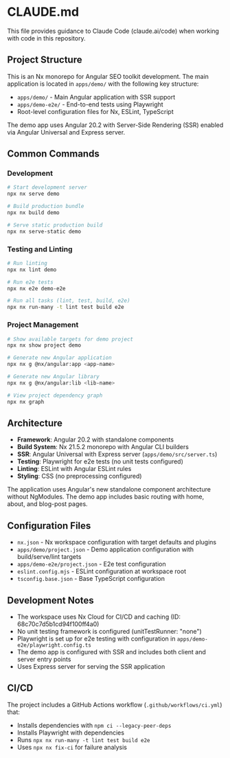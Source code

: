 # CLAUDE.md

This file provides guidance to Claude Code (claude.ai/code) when working with code in this repository.

## Project Structure

This is an Nx monorepo for Angular SEO toolkit development. The main application is located in `apps/demo/` with the following key structure:

- `apps/demo/` - Main Angular application with SSR support
- `apps/demo-e2e/` - End-to-end tests using Playwright
- Root-level configuration files for Nx, ESLint, TypeScript

The demo app uses Angular 20.2 with Server-Side Rendering (SSR) enabled via Angular Universal and Express server.

## Common Commands

### Development
```bash
# Start development server
npx nx serve demo

# Build production bundle
npx nx build demo

# Serve static production build
npx nx serve-static demo
```

### Testing and Linting
```bash
# Run linting
npx nx lint demo

# Run e2e tests
npx nx e2e demo-e2e

# Run all tasks (lint, test, build, e2e)
npx nx run-many -t lint test build e2e
```

### Project Management
```bash
# Show available targets for demo project
npx nx show project demo

# Generate new Angular application
npx nx g @nx/angular:app <app-name>

# Generate new Angular library
npx nx g @nx/angular:lib <lib-name>

# View project dependency graph
npx nx graph
```

## Architecture

- **Framework**: Angular 20.2 with standalone components
- **Build System**: Nx 21.5.2 monorepo with Angular CLI builders
- **SSR**: Angular Universal with Express server (`apps/demo/src/server.ts`)
- **Testing**: Playwright for e2e tests (no unit tests configured)
- **Linting**: ESLint with Angular ESLint rules
- **Styling**: CSS (no preprocessing configured)

The application uses Angular's new standalone component architecture without NgModules. The demo app includes basic routing with home, about, and blog-post pages.

## Configuration Files

- `nx.json` - Nx workspace configuration with target defaults and plugins
- `apps/demo/project.json` - Demo application configuration with build/serve/lint targets
- `apps/demo-e2e/project.json` - E2e test configuration
- `eslint.config.mjs` - ESLint configuration at workspace root
- `tsconfig.base.json` - Base TypeScript configuration

## Development Notes

- The workspace uses Nx Cloud for CI/CD and caching (ID: 68c70c7d5b1cd94f100ff4a0)
- No unit testing framework is configured (unitTestRunner: "none")
- Playwright is set up for e2e testing with configuration in `apps/demo-e2e/playwright.config.ts`
- The demo app is configured with SSR and includes both client and server entry points
- Uses Express server for serving the SSR application

## CI/CD

The project includes a GitHub Actions workflow (`.github/workflows/ci.yml`) that:
- Installs dependencies with `npm ci --legacy-peer-deps`
- Installs Playwright with dependencies
- Runs `npx nx run-many -t lint test build e2e`
- Uses `npx nx fix-ci` for failure analysis